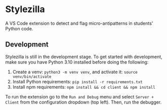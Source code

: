 # Stylezilla

A VS Code extension to detect and flag micro-antipatterns in students' Python code.

## Development

Stylezilla is still in the development stage.
To get started with development, make sure you have Python 3.10 installed before doing the following:

1. Create a venv: `python3 -m venv venv`, and activate it: `source venv/bin/activate`
2. Install Python requirements: `pip install -r requirements.txt`
3. Install npm requirements: `npm install && cd client && npm install`

To run the extension go to the `Run and Debug` menu and select `Server + Client` from the configuration dropdown (top left). Then, run the debugger.
